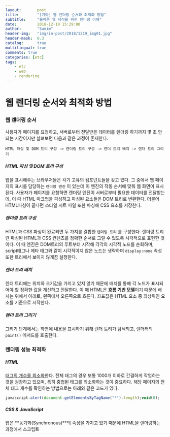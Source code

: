 ```yaml
---
layout:       post
title:        "[기타] 웹 렌더링 순서와 최적화 방법"
subtitle:     "올바른 웹 제작을 위한 렌더링 이해"
date:         2018-12-19 15:29:00
author:       "Sumim"
header-img:   "img/in-post/2018/1219_img01.jpg"
header-mask:  0.3
catalog:      true
multilingual: true
comments: true
categories: [etc]
tags:
    - etc
    - web
    - rendering
---
```


# 웹 렌더링 순서와 최적화 방법



### 웹 렌더링 순서

사용자가 페이지를 요청하고, 서버로부터 전달받은 데이터를 렌더링 하기까지 몇 초 안되는 시간이지만 살펴보면 다음과 같은 과정이 존재한다. 

```
HTML 파싱 및 DOM 트리 구성 -> 렌더링 트리 구성 -> 렌더 트리 배치 -> 렌더 트리 그리기
```



##### HTML 파싱 및 DOM 트리 구성

웹을 표시해주는 브라우저들은 각기 고유의 컴포넌트들을 갖고 있다. 그 중에서 웹 페이지의 표시를 담당하는 ```렌더링 엔진``` 이 있는데 이 엔진의 작동 순서에 맞춰 웹 화면이 표시된다. 사용자가 페이지를 요청하면 렌더링 엔진이 서버로부터 필요한 데이터를 전달받는데, 이 때 HTML 마크업을 파싱하고 파싱된 요소들은 DOM 트리로 변환한다. 더불어 HTML파싱이 끝나면 스타일 시트 파일 또한  파싱해 CSS 요소를 저장한다. 



##### 렌더링 트리 구성

HTML과 CSS 파싱이 완료되면  두 가지를 결합한 ```렌더링 트리``` 를 구성한다. 렌더링 트리란 파싱된  HTML과 CSS 컨텐츠를  정확한 순서로 그릴 수 있도록 시각적으로 표현한 것이다. 이 때 엔진은 DOM트리의 루트부터 시작해 각각의 시각적 노드를 순회하며, script태그나 메타 태그와 같이 시각적이지 않은 노드는 생략하며 ```display:none``` 속성 또한 트리에서 보이지 않게끔 설정한다.



##### 렌더 트리 배치

렌더 트리에는 위치와 크기값을 가지고 있지 않기 때문에 배치를 통해 각 노드가 표시되어야 할 정확한 값을 계산하고 전달한다.  이 때 HTML은 **흐름 기반 모델**이기 때문에 배치는 위에서 아래로, 왼쪽에서 오른쪽으로 흐른다. 좌표값은 HTML 요소 중 최상위인 <html>요소를 기준으로 시작한다.



##### 렌더 트리 그리기

그리기 단계에서는 화면에 내용을 표시하기 위해 렌더 트리가 탐색되고, 렌더러의 ```paint()``` 메서드를 호출한다.





### 렌더링 성능 최적화

##### HTML

<u>태그의 개수를 최소화</u>한다. 전체 태그의 경우 보통 1000개 이하로 간결하게 작업하는 것을 권장하고 있으며, 특히 중첩된 태그를 최소화하는 것이 중요하다. 해당 페이지의 전체 태그 개수를 확인하는 방법으로는 아래와 같은 코드가 있다.

```javascript
javascript:alert(document.getElementsByTagName("*").length);void(0);
```



##### CSS & JavaScript

웹은 **동기화(Synchronous)**의 속성을 가지고 있기 때문에 HTML을 렌더링하는 과정에서 스크립트<script>나 스타일 시트<link>를 만나게 되면 즉시 파싱을 멈추고 해당 요소를 실행한다. 이로 인해 이들의 처리 순서에 따라 렌더링 성능에 영향을 줄 수 있다. 

css의 경우는 렌더 트리 생성에 필요한 정보를 담고 있기 때문에 빠른 로드가 필요한 반면에, js의 경우는 화면 출력보다는 기능적인 역할을 하는 경우가 많기 때문에 브라우저 렌더링이 마무리된 시점에서 로드되어야 한다. 따라서 <u>CSS는 <head>사이에 추가하고  Js는 <body> 맨 하단에 추가하는 것</u>이 좋다.



##### images

웹에서 이미지가 사용될 경우 해당 이미지를 다운받기 위해 브라우저는 서버에 이미지를 요청한다. 하지만 사용된 이미지가 많을 경우 이미지의 개수만큼 반복 요청을 해야하기 때문에 렌더링 시간이 늘어나게 된다. 따라서 아이콘의 경우 여러 이미지를 한 파일에 모아넣은 **스프라이트 이미지**로 사용하게 되면 한 번의 요청으로도 렌더링이 가능하다. 

또한 일반 사진 이미지의 경우는 포토샵 저장 시에 ```웹 용으로 저장``` 을 하게 되면 웹 이용에 최적화된 이미지 크기로 변경할 수 있기 때문에 전체 렌더링 시간을 단축할 수 있다.





### 결론

이번에 처음으로 웹 최적화를 작업하게 되어서 겸사겸사 렌더링 순서도 알아보았는데 렌더링의 과정에 대해 이해하고 나니 자연스럽게 최적화할 수 있는 방법도 정리되는 것 같다. 또한 웹 이용자의 50%가 페이지 로드 중에 이탈한다고 하니 단순히 웹 제작만이 전부가 아니라 사용자가 편리하게 이용할 수 있도록 최적화하는 과정 또한 중요한 작업이라고 생각했다.





## 참조

- 브라우저는 어떻게 동작하는가? https://d2.naver.com/helloworld/59361
- 기본적인 웹 사이트 최적화 방법 (3) – 렌더링 성능 향상  http://wikibook.co.kr/article/web-sites-optimization-3/
- 자바스크립트는 어떻게 동작하는가: 렌더링 엔진과 성능을 최적화하는 방법  https://github.com/codepink/codepink.github.com/wiki/%EC%9E%90%EB%B0%94%EC%8A%A4%ED%81%AC%EB%A6%BD%ED%8A%B8%EB%8A%94-%EC%96%B4%EB%96%BB%EA%B2%8C-%EB%8F%99%EC%9E%91%ED%95%98%EB%8A%94%EA%B0%80:-%EB%A0%8C%EB%8D%94%EB%A7%81-%EC%97%94%EC%A7%84%EA%B3%BC-%EC%84%B1%EB%8A%A5%EC%9D%84-%EC%B5%9C%EC%A0%81%ED%99%94%ED%95%98%EB%8A%94-%EB%B0%A9%EB%B2%95

